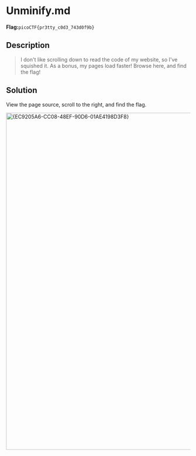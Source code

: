 # Unminify.md
__Flag:__`picoCTF{pr3tty_c0d3_743d0f9b}`

## Description
> I don't like scrolling down to read the code of my website, so I've squished it. As a bonus, my pages load faster! Browse here, and find the flag!

## Solution
View the page source, scroll to the right, and find the flag.

<img width="921" alt="{EC9205A6-CC08-48EF-90D6-01AE4198D3F8}" src="https://github.com/user-attachments/assets/49f5e9ba-e4f7-4fa9-92a9-26f39d565e76">


